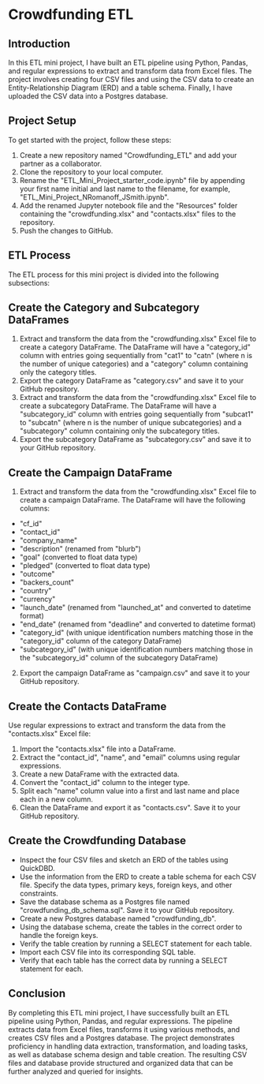 # Crowdfunding ETL
## Introduction
In this ETL mini project, I have built an ETL pipeline using Python, Pandas, and regular expressions to extract and transform data from Excel files. The project involves creating four CSV files and using the CSV data to create an Entity-Relationship Diagram (ERD) and a table schema. Finally, I have uploaded the CSV data into a Postgres database.

## Project Setup
To get started with the project, follow these steps:

1. Create a new repository named "Crowdfunding_ETL" and add your partner as a collaborator.
2. Clone the repository to your local computer.
3. Rename the "ETL_Mini_Project_starter_code.ipynb" file by appending your first name initial and last name to the filename, for example, "ETL_Mini_Project_NRomanoff_JSmith.ipynb".
4. Add the renamed Jupyter notebook file and the "Resources" folder containing the "crowdfunding.xlsx" and "contacts.xlsx" files to the repository.
5. Push the changes to GitHub.

## ETL Process
The ETL process for this mini project is divided into the following subsections:

## Create the Category and Subcategory DataFrames
1. Extract and transform the data from the "crowdfunding.xlsx" Excel file to create a category DataFrame. The DataFrame will have a "category_id" column with entries going sequentially from "cat1" to "catn" (where n is the number of unique categories) and a "category" column containing only the category titles.
2. Export the category DataFrame as "category.csv" and save it to your GitHub repository.
3. Extract and transform the data from the "crowdfunding.xlsx" Excel file to create a subcategory DataFrame. The DataFrame will have a "subcategory_id" column with entries going sequentially from "subcat1" to "subcatn" (where n is the number of unique subcategories) and a "subcategory" column containing only the subcategory titles.
4. Export the subcategory DataFrame as "subcategory.csv" and save it to your GitHub repository.

## Create the Campaign DataFrame
1. Extract and transform the data from the "crowdfunding.xlsx" Excel file to create a campaign DataFrame. The DataFrame will have the following columns:
* "cf_id"
* "contact_id"
* "company_name"
* "description" (renamed from "blurb")
* "goal" (converted to float data type)
* "pledged" (converted to float data type)
* "outcome"
* "backers_count"
* "country"
* "currency"
* "launch_date" (renamed from "launched_at" and converted to datetime format)
* "end_date" (renamed from "deadline" and converted to datetime format)
* "category_id" (with unique identification numbers matching those in the "category_id" column of the category DataFrame)
* "subcategory_id" (with unique identification numbers matching those in the "subcategory_id" column of the subcategory DataFrame)
2. Export the campaign DataFrame as "campaign.csv" and save it to your GitHub repository.

## Create the Contacts DataFrame
Use regular expressions to extract and transform the data from the "contacts.xlsx" Excel file:

1. Import the "contacts.xlsx" file into a DataFrame.
2. Extract the "contact_id", "name", and "email" columns using regular expressions.
3. Create a new DataFrame with the extracted data.
4. Convert the "contact_id" column to the integer type.
5. Split each "name" column value into a first and last name and place each in a new column.
6. Clean the DataFrame and export it as "contacts.csv". Save it to your GitHub repository.

## Create the Crowdfunding Database
* Inspect the four CSV files and sketch an ERD of the tables using QuickDBD.
* Use the information from the ERD to create a table schema for each CSV file. Specify the data types, primary keys, foreign keys, and other constraints.
* Save the database schema as a Postgres file named "crowdfunding_db_schema.sql". Save it to your GitHub repository.
* Create a new Postgres database named "crowdfunding_db".
* Using the database schema, create the tables in the correct order to handle the foreign keys.
* Verify the table creation by running a SELECT statement for each table.
* Import each CSV file into its corresponding SQL table.
* Verify that each table has the correct data by running a SELECT statement for each.

## Conclusion
By completing this ETL mini project, I have successfully built an ETL pipeline using Python, Pandas, and regular expressions. The pipeline extracts data from Excel files, transforms it using various methods, and creates CSV files and a Postgres database. The project demonstrates proficiency in handling data extraction, transformation, and loading tasks, as well as database schema design and table creation. The resulting CSV files and database provide structured and organized data that can be further analyzed and queried for insights.
